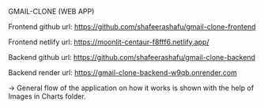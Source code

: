 GMAIL-CLONE (WEB APP)

Frontend github url: https://github.com/shafeerashafu/gmail-clone-frontend

Frontend netlify url: https://moonlit-centaur-f8fff6.netlify.app/

Backend github url: https://github.com/shafeerashafu/gmail-clone-backend

Backend render url: https://gmail-clone-backend-w9qb.onrender.com

-> General flow of the application on how it works is shown with the help of Images in Charts folder.

